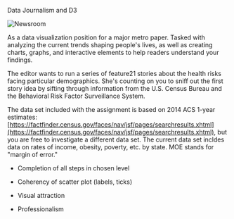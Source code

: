 Data Journalism and D3

![Newsroom](https://media.giphy.com/media/v2xIous7mnEYg/giphy.gif)


As a data visualization position for a major metro paper. Tasked with analyzing the current trends shaping people's lives, as well as creating charts, graphs, and interactive elements to help readers understand your findings.

The editor wants to run a series of feature21 stories about the health risks facing particular demographics. She's counting on you to sniff out the first story idea by sifting through information from the U.S. Census Bureau and the Behavioral Risk Factor Surveillance System.

The data set included with the assignment is based on 2014 ACS 1-year estimates: [https://factfinder.census.gov/faces/nav/jsf/pages/searchresults.xhtml](https://factfinder.census.gov/faces/nav/jsf/pages/searchresults.xhtml), but you are free to investigate a different data set. The current data set incldes data on rates of income, obesity, poverty, etc. by state. MOE stands for "margin of error."



* Completion of all steps in chosen level

* Coherency of scatter plot (labels, ticks)

* Visual attraction

* Professionalism
